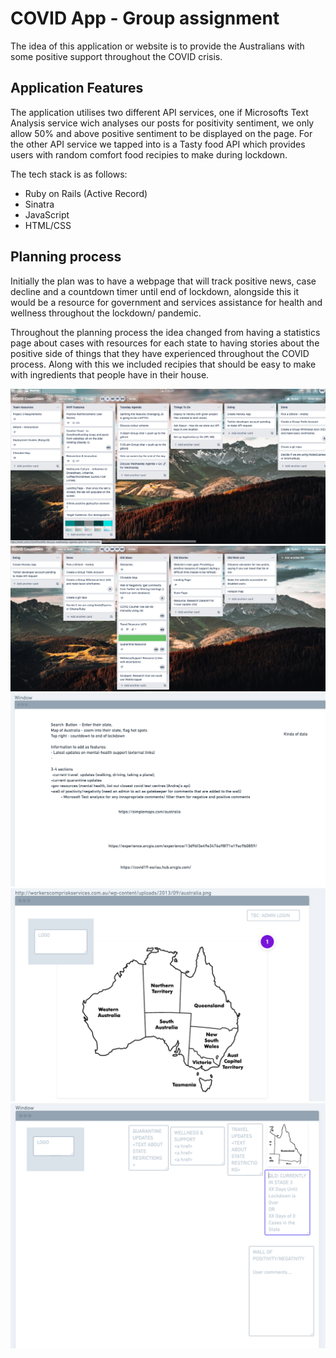 # COVID App - Group assignment 

The idea of this application or website is to provide the Australians with some positive support throughout the COVID crisis. 

## Application Features 

The application utilises two different API services, one if Microsofts Text Analysis service wich analyses our posts for positivity sentiment, we only allow 50% and above positive sentiment to be displayed on the page. For the other API service we tapped into is a Tasty food API which provides users with random comfort food recipies to make during lockdown.

The tech stack is as follows: 
- Ruby on Rails (Active Record)
- Sinatra 
- JavaScript 
- HTML/CSS 

## Planning process 

Initially the plan was to have a webpage that will track positive news, case decline and a countdown timer until end of lockdown, alongside this it would be a resource for government and services assistance for health and wellness throughout the lockdown/ pandemic. 

Throughout the planning process the idea changed from having a statistics page about cases  with resources for each state to having stories about the positive side of things that they have experienced throughout the COVID process. Along with this we included recipies that should be easy to make with ingredients that people have in their house. 

![Trello Board v1](images/trello_screenshot_1.png)
![Trello Board v2](images/trello_screenshot_2.png)
![Whimsical Planning Board v1](images/whimsical_1.png)
![Whimsical Planning Board v2](images/whimsical_2.png)
![Whimsical Planning Board v3](images/whimsical_3.png)